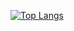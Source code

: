 [![Top Langs](https://github-readme-stats.vercel.app/api/top-langs/?username=turboc&langs_count=8)](https://github.com/turboc/github-readme-stats)
